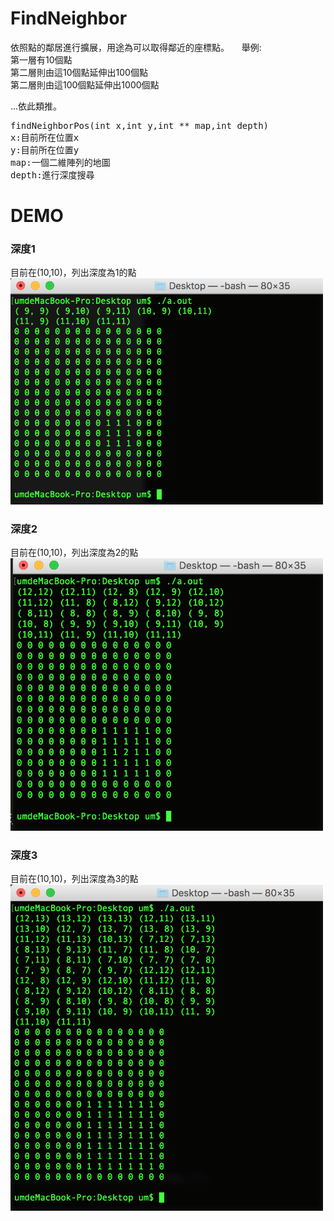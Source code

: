 # FindNeighbor
依照點的鄰居進行擴展，用途為可以取得鄰近的座標點。    
舉例:  
第一層有10個點  
第二層則由這10個點延伸出100個點  
第二層則由這100個點延伸出1000個點  

...依此類推。


<pre>
findNeighborPos(int x,int y,int ** map,int depth)
x:目前所在位置x
y:目前所在位置y
map:一個二維陣列的地圖
depth:進行深度搜尋
</pre>

# DEMO

### 深度1
目前在(10,10)，列出深度為1的點  
<img width="500" src="https://github.com/unromanticman/FindNeighbor/blob/master/demo1.png?raw=true">

### 深度2  
目前在(10,10)，列出深度為2的點  
<img width="500" src="https://github.com/unromanticman/FindNeighbor/blob/master/demo2.png?raw=true">

### 深度3
目前在(10,10)，列出深度為3的點  
<img width="500" src="https://github.com/unromanticman/FindNeighbor/blob/master/demo3.png?raw=true">
